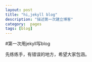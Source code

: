 ```yaml
---
layout: post
title: "hi,jekyll blog"
description: "描述第一次建立博客"
category:  pages
tags: [blog]
---
```


#第一次用jekyll写blog

  先练练手，有错误的地方，希望大家包涵。
